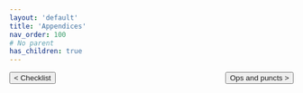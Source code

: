 ```yaml
---
layout: 'default'
title: 'Appendices'
nav_order: 100
# No parent
has_children: true
---
```



<button class="btn btn-outline" style="float: left;">
    <a style="text-decoration: none;" href="/Jacy-Dev-Book/appendices/checklist.html">< Checklist</a>
</button>
<button class="btn btn-outline" style="float: right;">
    <a style="text-decoration: none;" href="/Jacy-Dev-Book/appendices/ops-and-puncts.html">Ops and puncts ></a>
</button>
